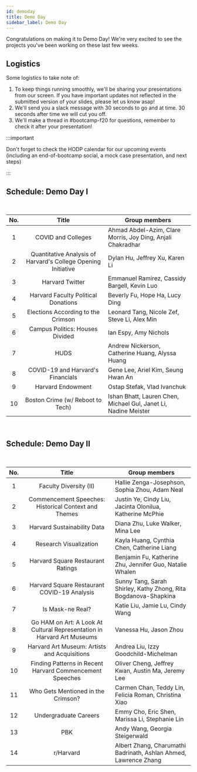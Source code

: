 ```yaml
---
id: demoday
title: Demo Day
sidebar_label: Demo Day
---
```


Congratulations on making it to Demo Day! We're very excited to see the projects you've been working on these last few weeks. 

## Logistics
Some logistics to take note of:
1. To keep things running smoothly, we'll be sharing your presentations from our screen. If you have important updates not reflected in the submitted version of your slides, please let us know asap! 
2. We'll send you a slack message with 30 seconds to go and at time. 30 seconds after time we will cut you off. 
3. We'll make a thread in #bootcamp-f20 for questions, remember to check it after your presentation!

:::important 

Don't forget to check the HODP calendar for our upcoming events (including an end-of-bootcamp social, a mock case presentation, and next steps) 

:::

## Schedule: Demo Day I 

<br />

| No. | Title | Group members | 
| :-------------: | :-------------: | ------------- | 
| 1  | COVID and Colleges  | Ahmad Abdel-Azim, Clare Morris, Joy Ding, Anjali Chakradhar |
| 2  | Quantitative Analysis of Harvard's College Opening Initiative| Dylan Hu, Jeffrey Xu, Karen Li |
| 3 | Harvard Twitter | Emmanuel Ramirez, Cassidy Bargell, Kevin Luo |
| 4 | Harvard Faculty Political Donations | Beverly Fu, Hope Ha, Lucy Ding |
| 5 | Elections According to the Crimson | Leonard Tang, Nicole Zef, Steve Li, Alex Min |
| 6 | Campus Politics: Houses Divided | Ian Espy, Amy Nichols |
| 7 | HUDS | Andrew Nickerson, Catherine Huang, Alyssa Huang |
| 8 | COVID-19 and Harvard's Financials | Gene Lee, Ariel Kim, Seung Hwan An |
| 9 | Harvard Endowment | Ostap Stefak, Vlad Ivanchuk |
| 10 | Boston Crime (w/ Reboot to Tech) | Ishan Bhatt, Lauren Chen, Michael Gul, Janet Li, Nadine Meister |

<br/>

## Schedule: Demo Day II

<br />

| No. | Title | Group members | 
| :-------------: | :-------------: | ------------- | 
| 1  | Faculty Diversity (II)  | Hallie Zenga-Josephson, Sophia Zhou, Adam Neal |
| 2  | Commencement Speeches: Historical Context and Themes | Justin Ye, Cindy Liu, Jacinta Olonilua, Katherine McPhie |
| 3 | Harvard Sustainability Data | Diana Zhu, Luke Walker, Mina Lee |
| 4 | Research Visualization | Kayla Huang, Cynthia Chen, Catherine Liang |
| 5 | Harvard Square Restaurant Ratings | Benjamin Fu, Katherine Zhu, Jennifer Guo, Natalie Whalen |
| 6 | Harvard Square Restaurant COVID-19 Analysis | Sunny Tang, Sarah Shirley, Kathy Zhong, Rita Bogdanova-Shapkina |
| 7 | Is Mask-ne Real? | Katie Liu, Jamie Lu, Cindy Wang |
| 8 | Go HAM on Art: A Look At Cultural Representation in Harvard Art Museums | Vanessa Hu, Jason Zhou |
| 9 | Harvard Art Museum: Artists and Acquisitions | Andrea Liu, Izzy Goodchild-Michelman |
| 10 | Finding Patterns in Recent Harvard Commencement Speeches | Oliver Cheng, Jeffrey Kwan, Austin Ma, Jeremy Lee |
| 11 | Who Gets Mentioned in the Crimson? | Carmen Chan, Teddy Lin, Felicia Roman, Christina Xiao |
| 12 | Undergraduate Careers | Emmy Cho, Eric Shen, Marissa Li, Stephanie Lin |
| 13 | PBK | Andy Wang, Georgia Steigerwald |
| 14 | r/Harvard | Albert Zhang, Charumathi Badrinath, Ashlan Ahmed, Lawrence Zhang |

<br/>





